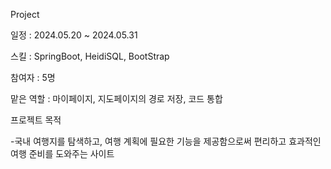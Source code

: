  Project

 일정 : 2024.05.20 ~ 2024.05.31
 
 스킬 : SpringBoot, HeidiSQL, BootStrap
 
 참여자 : 5명
 
 맡은 역할 : 마이페이지, 지도페이지의 경로 저장, 코드 통합


 프로젝트 목적
 
 -국내 여행지를 탐색하고, 여행 계획에 필요한 기능을 제공함으로써 편리하고 효과적인 여행 준비를 도와주는 사이트






